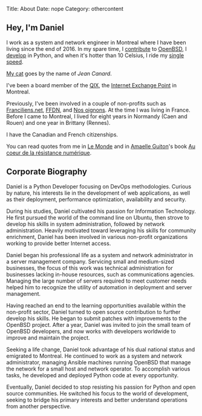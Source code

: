 Title: About
Date: nope
Category: othercontent

## Hey, I'm Daniel

I work as a system and network engineer in Montreal where I have been living since the end
of 2016. In my spare time, I [contribute](http://oxide.org/cvs/danj.html) to
[OpenBSD](https://www.openbsd.org), I
[develop](https://github.com/danieljakots) in Python, and when it's hotter than
10 Celsius, I ride my [single
speed](https://twitter.com/Vigdis_/status/857378539057893378).

[My cat](https://pics.chown.me/Jean-Canard/) goes by the name of *Jean Canard*.

I've been a board member of the [QIX](https://qix.ca/), the
[Internet Exchange Point](https://en.wikipedia.org/wiki/Internet_exchange_point)
in Montreal.

Previously, I've been involved in a couple of non-profits such as
[Franciliens.net](https://www.franciliens.net/), [FFDN](https://www.ffdn.org/),
and [Nos oignons](https://nos-oignons.net/). At the time I was living in
France. Before I came to Montreal, I lived for eight years in Normandy
(Caen and Rouen) and one year in Brittany (Rennes).

I have the Canadian and French citizenships.

You can read quotes from me in
[Le Monde](http://www.lemonde.fr/technologies/article/2013/04/23/la-police-japonaise-recommande-le-blocage-du-reseau-tor_3164344_651865.html)
and in [Amaelle Guiton](https://twitter.com/amaelle_g)'s book
[Au coeur de la résistance numérique](http://hackers.micro-ouvert.net/).

## Corporate Biography

Daniel is a Python Developer focusing on DevOps methodologies. Curious by
nature, his interests lie in the development of web applications, as well as
their deployment, performance optimization, availability and security.

During his studies, Daniel cultivated his passion for Information Technology.
He first pursued the world of the command line on Ubuntu, then strove to
develop his skills in system administration, followed by network
administration. Heavily motivated toward leveraging his skills for community
enrichment, Daniel has been involved in various non-profit organizations
working to provide better Internet access.

Daniel began his professional life as a system and network administrator in a
server management company. Servicing small and medium-sized businesses, the
focus of this work was technical administration for businesses lacking in-house
resources, such as communications agencies. Managing the large number of
servers required to meet customer needs helped him to recognize the utility of
automation in deployment and server management.

Having reached an end to the learning opportunities available within the
non-profit sector, Daniel turned to open source contribution to further develop
his skills. He began to submit patches with improvements to the OpenBSD
project. After a year, Daniel was invited to join the small team of OpenBSD
developers, and now works with developers worldwide to improve and maintain the
project.

Seeking a life change, Daniel took advantage of his dual national status and
emigrated to Montreal. He continued to work as a system and network
administrator, managing Ansible machines running OpenBSD that manage the
network for a small host and network operator. To accomplish various tasks, he
developed and deployed Python code at every opportunity.

Eventually, Daniel decided to stop resisting his passion for Python and open
source communities. He switched his focus to the world of development, seeking
to bridge his primary interests and better understand operations from another
perspective.
